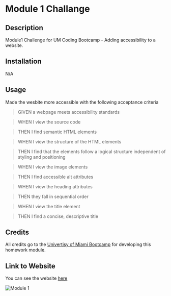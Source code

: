 
# Module 1 Challange 

## Description

Module1 Challenge for UM Coding Bootcamp - Adding accessibility to a website. 

## Installation

N/A

## Usage

Made the wesbite more accessible with the following acceptance criteria

>GIVEN a webpage meets accessibility standards

>WHEN I view the source code

>THEN I find semantic HTML elements

>WHEN I view the structure of the HTML elements

>THEN I find that the elements follow a logical structure independent of styling and positioning

>WHEN I view the image elements

>THEN I find accessible alt attributes

>WHEN I view the heading attributes

>THEN they fall in sequential order

>WHEN I view the title element

>THEN I find a concise, descriptive title


## Credits

All credits go to the [Univertisy of Miami Bootcamp](https://bootcamp.miami.edu/) for developing this homework module. 

## Link to Website

You can see the website [here](https://barrerse.github.io/Module1-Challenge/)

![Module 1](https://imgur.com/ioLPWsY)
